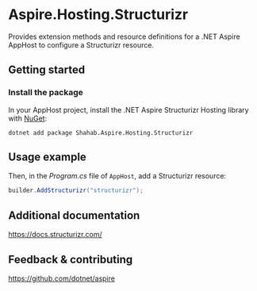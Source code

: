 # Aspire.Hosting.Structurizr

Provides extension methods and resource definitions for a .NET Aspire AppHost to configure a Structurizr resource.

## Getting started

### Install the package

In your AppHost project, install the .NET Aspire Structurizr Hosting library with [NuGet](https://www.nuget.org/packages/Shahab.Aspire.Hosting.Structurizr):

```dotnetcli
dotnet add package Shahab.Aspire.Hosting.Structurizr
```

## Usage example

Then, in the _Program.cs_ file of `AppHost`, add a Structurizr resource:

```csharp
builder.AddStructurizr("structurizr");
```

## Additional documentation
https://docs.structurizr.com/

## Feedback & contributing

https://github.com/dotnet/aspire
